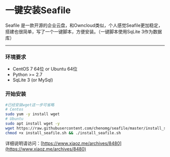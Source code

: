 # 一键安装Seafile
Seafile 是一款开源的企业云盘，和Owncloud类似，个人感觉Seafile更加稳定，搭建也很简单，写了一个一键脚本，方便安装。（一键脚本使用SqLite 3作为数据库）
___

### 环境要求
* CentOS 7 64位 or Ubuntu 64位
* Python >= 2.7
* SqLite 3 (or MySql)

### 开始安装
```bash
#已经安装wget这一步可省略
# Centos
sudo yum -y install wget
# Ubuntu
sudo apt install wget -y
wget https://raw.githubusercontent.com/chenomg/seafile/master/install_seafile.sh
chmod +x install_seafile.sh && ./install_seafile.sh
```

详细说明请访问：[https://www.xiaoz.me/archives/8480](https://www.xiaoz.me/archives/8480)
